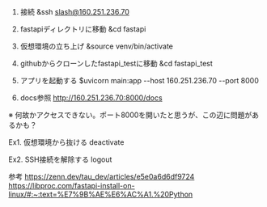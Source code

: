 1. 接続
&ssh slash@160.251.236.70

2. fastapiディレクトリに移動
&cd fastapi

3. 仮想環境の立ち上げ
&source venv/bin/activate

4. githubからクローンしたfastapi_testに移動
&cd fastapi_test

5. アプリを起動する
$uvicorn main:app --host 160.251.236.70 --port 8000

6. docs参照
http://160.251.236.70:8000/docs

※ 何故かアクセスできない。ポート8000を開いたと思うが、この辺に問題があるかも？


Ex1. 仮想環境から抜ける
deactivate

Ex2. SSH接続を解除する
logout

参考
https://zenn.dev/tau_dev/articles/e5e0a6d6df9724
https://libproc.com/fastapi-install-on-linux/#:~:text=%E7%9B%AE%E6%AC%A1.%20Python